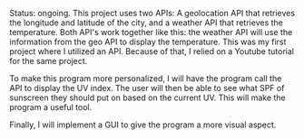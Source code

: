 Status: ongoing.
This project uses two APIs: A geolocation API that retrieves the longitude and latitude of the city, and a weather API that retrieves the temperature. Both API's work together like this: the weather API will use the information from the geo API to display the temperature. This was my first project where I utilized an API. Because of that, I relied on a Youtube tutorial for the same project. 

To make this program more personalized, I will have the program call the API to display the UV index. The user will then be able to see what SPF of sunscreen they should put on based on the current UV. This will make the program a useful tool. 

Finally, I will implement a GUI to give the program a more visual aspect. 
